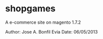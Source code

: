 shopgames
=========

A e-commerce site on magento 1.7.2

Author: Jose A. Bonfil Evia
Date:   06/05/2013
